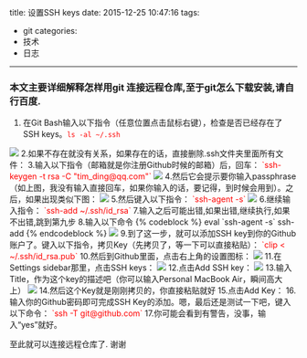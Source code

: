 title: 设置SSH keys
date: 2015-12-25 10:47:16
tags:
- git
categories: 
- 技术
- 日志

---
### 本文主要详细解释怎样用git 连接远程仓库,至于git怎么下载安装,请自行百度.
<!-- more -->
1. 在Git Bash输入以下指令（任意位置点击鼠标右键），检查是否已经存在了SSH keys。<font color="#f00">`ls -al ~/.ssh`</font>
<img src='/imgs/blog4/img1.png' />
2.如果不存在就没有关系，如果存在的话，直接删除.ssh文件夹里面所有文件：
3.输入以下指令（邮箱就是你注册Github时候的邮箱）后，回车：
<font color="#f00">`ssh-keygen -t rsa -C "tim_ding@qq.com"`</font>
<img src="/imgs/blog4/img2.png" />
4.然后它会提示要你输入passphrase（如上图，我没有输入直接回车，如果你输入的话，要记得，到时候会用到）。之后，如果出现类似下图：
<img src="/imgs/blog4/img3.png" />
5.然后键入以下指令：
<font color="#f00">`ssh-agent -s`</font>
<img src="/imgs/blog4/img4.png" />
6.继续输入指令：
<font color="#f00">`ssh-add ~/.ssh/id_rsa`</font>
7.输入之后可能出错,如果出错,继续执行,如果不出错,跳到第九步
8.输入以下命令
{% codeblock  %}
eval `ssh-agent -s`
ssh-add
{% endcodeblock %}
<img src="/imgs/blog4/img5.png" />
9.到了这一步，就可以添加SSH key到你的Github账户了。键入以下指令，拷贝Key（先拷贝了，等一下可以直接粘贴）：
<font color="#f00">`clip < ~/.ssh/id_rsa.pub`</font>
10.然后到Github里面，点击右上角的设置图标：
<img src="/imgs/blog4/img6.png" />
11.在Settings sidebar那里，点击SSH keys：
<img src="/imgs/blog4/img7.png" />
12.点击Add SSH key：
<img src="/imgs/blog4/img8.png" />
13.输入Title，作为这个key的描述吧（你可以输入Personal MacBook Air，瞬间高大上）
<img src="/imgs/blog4/img9.png" />
14.然后这个Key就是刚刚拷贝的，你直接粘贴就好
15.点击Add Key：
16.输入你的Github密码即可完成SSH Key的添加。嗯，最后还是测试一下吧，键入以下命令：
<font color="#f00">`ssh -T git@github.com`</font>
17.你可能会看到有警告，没事，输入“yes”就好。


至此就可以连接远程仓库了.
                          谢谢